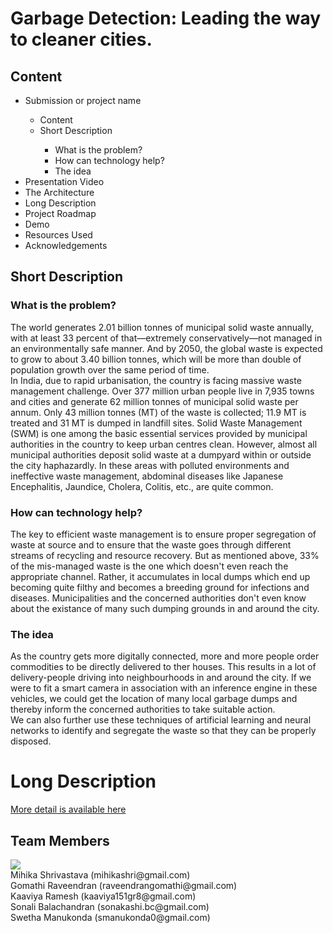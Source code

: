# Garbage Detection: Leading the way to cleaner cities.
<h2>Content</h2>
<ul>
  <li>Submission or project name</li>
  <ul>
    <li>Content</li>
    <li>Short Description</li>
    <ul>
      <li>What is the problem?</li>
      <li>How can technology help?</li>
      <li>The idea</li>
     </ul>
  </ul>
  <li>Presentation Video</li>
  <li>The Architecture</li>
  <li>Long Description</li>
  <li>Project Roadmap</li>
  <li>Demo</li>
  <li>Resources Used</li>
  <Team Members</li>
  <li>Acknowledgements</li>
 </ul>

<h2>Short Description</h2>
  <h3>What is the problem?</h3>
  <p> The world generates 2.01 billion tonnes of municipal solid waste annually, with at least 33 percent of that—extremely conservatively—not managed in an environmentally safe manner. And by 2050, the global waste is expected to grow to about 3.40 billion tonnes, which will be more than double of population growth over the same period of time.<br>
In India, due to rapid urbanisation, the country is facing massive waste management challenge. Over 377 million urban people live in 7,935 towns and cities and generate 62 million tonnes of municipal solid waste per annum. Only 43 million tonnes (MT) of the waste is collected; 11.9 MT is treated and 31 MT is dumped in landfill sites. Solid Waste Management (SWM) is one among the basic essential services provided by municipal authorities in the country to keep urban centres clean. However, almost all municipal authorities deposit solid waste at a dumpyard within or outside the city haphazardly.
In these areas with polluted environments and ineffective waste management, abdominal diseases like Japanese Encephalitis, Jaundice, Cholera, Colitis, etc., are quite common.</p>

<h3>How can technology help?</h3>
<p>The key to efficient waste management is to ensure proper segregation of waste at source and to ensure that the waste goes through different streams of recycling and resource recovery. But as mentioned above, 33% of the mis-managed waste is the one which doesn't even reach the appropriate channel. Rather, it accumulates in local dumps which end up becoming quite filthy and becomes a breeding ground for infections and diseases. Municipalities and the concerned authorities don't even know about the existance of many such dumping grounds in and around the city.</p>

<h3>The idea</h3>
<p>As the country gets more digitally connected, more and more people order commodities to be directly delivered to ther houses. This results in a lot of delivery-people driving into neighbourhoods in and around the city. If we were to fit a smart camera in association with an inference engine in these vehicles, we could get the location of many local garbage dumps and thereby inform the concerned authorities to take suitable action.<br>
  We can also further use these techniques of artificial learning and neural networks to identify and segregate the waste so that they can be properly disposed.

  
  
  
  
  <h1>Long Description</h1>
<a href= './long-description.md'>More detail is available here</a>
  
  
  
  
  
  
<h2>Team Members</h2> 
<a href="https://github.com/mihika-shrivastava/garbage-detection/graphs/contributors">
  <img src="https://contributors-img.web.app/image?repo=mihika-shrivastava/garbage-detection" />
</a>
<br>
Mihika Shrivastava (mihikashri@gmail.com)
<br>
Gomathi Raveendran (raveendrangomathi@gmail.com)
<br>
Kaaviya Ramesh (kaaviya151gr8@gmail.com)
<br>
Sonali Balachandran (sonakashi.bc@gmail.com)
<br>
Swetha Manukonda (smanukonda0@gmail.com)
<br>
  
  
  
  
  
  
  
  
  
  
  
  
      
   
